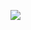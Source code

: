 <a href="https://juncture-digital.org"><img src="https://juncture-digital.org/images/ve-button.png"></a>

<param ve-config title="Thomas Digges (1546–1595)" author="xxx" layout="vtl" banner="/images/banners/16c.jpg"> 

<param ve-entity eid="Q8034080" aliases="Wootton">
<param ve-entity eid="Q2160826" aliases="Cranbrook">

#


